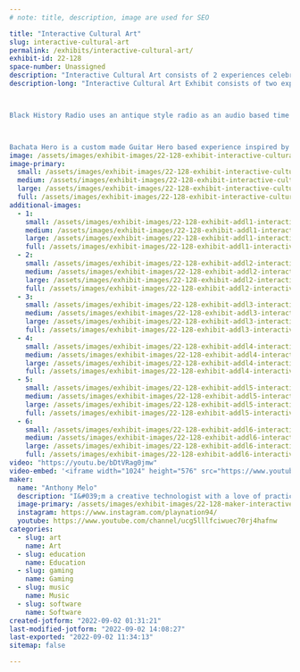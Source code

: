 ```yaml
---
# note: title, description, image are used for SEO

title: "Interactive Cultural Art"
slug: interactive-cultural-art
permalink: /exhibits/interactive-cultural-art/
exhibit-id: 22-128
space-number: Unassigned
description: "Interactive Cultural Art consists of 2 experiences celebrating culture through interactivity. "
description-long: "Interactive Cultural Art Exhibit consists of two experiences, Black History Radio and Bachata Hero.

Black History Radio uses an antique style radio as an audio based time machine. Users can tune into 8 moments in Black History by 4 great men and women, respectively, spanning from 1947 to 2008. Internally, a Sony Spresense microcontroller controls the output of the radio. Each year has 2-4 clips with artificial white noise in between. Complementing this art installation is an antique inspired newspapers clipping providing more information. 

Bachata Hero is a custom made Guitar Hero based experience inspired by Bachata, a Latin American music genre originating from the Dominican Republic. Made as an homage to my roots as a first generation Dominican-American, Bachata Hero features a custom built arcade cabinet themed to a traditional country side house from the Dominican Republic. Five Bachata songs in total will be playable on a 40 inch display, themed to a window of the previously mentioned house. Additionally, players will use a 3D printed acoustic guitar as their controller to keep the thematic integrity of the installation in tact. The goal of this exhibit is to use a familiar gateway like Guitar Hero to introduce Dominican culture."
image: /assets/images/exhibit-images/22-128-exhibit-interactive-cultural-art-black-history-radio-large.jpg
image-primary: 
  small: /assets/images/exhibit-images/22-128-exhibit-interactive-cultural-art-black-history-radio-small.jpg
  medium: /assets/images/exhibit-images/22-128-exhibit-interactive-cultural-art-black-history-radio-medium.jpg
  large: /assets/images/exhibit-images/22-128-exhibit-interactive-cultural-art-black-history-radio-large.jpg
  full: /assets/images/exhibit-images/22-128-exhibit-interactive-cultural-art-black-history-radio-full.jpg
additional-images: 
  - 1:
    small: /assets/images/exhibit-images/22-128-exhibit-addl1-interactive-cultural-art-bachata-hero-cabinet-rough-concept-small.png
    medium: /assets/images/exhibit-images/22-128-exhibit-addl1-interactive-cultural-art-bachata-hero-cabinet-rough-concept-medium.png
    large: /assets/images/exhibit-images/22-128-exhibit-addl1-interactive-cultural-art-bachata-hero-cabinet-rough-concept-large.png
    full: /assets/images/exhibit-images/22-128-exhibit-addl1-interactive-cultural-art-bachata-hero-cabinet-rough-concept-full.png
  - 2:
    small: /assets/images/exhibit-images/22-128-exhibit-addl2-interactive-cultural-art-bachata-hero-cabinet-sketchup-small.png
    medium: /assets/images/exhibit-images/22-128-exhibit-addl2-interactive-cultural-art-bachata-hero-cabinet-sketchup-medium.png
    large: /assets/images/exhibit-images/22-128-exhibit-addl2-interactive-cultural-art-bachata-hero-cabinet-sketchup-large.png
    full: /assets/images/exhibit-images/22-128-exhibit-addl2-interactive-cultural-art-bachata-hero-cabinet-sketchup-full.png
  - 3:
    small: /assets/images/exhibit-images/22-128-exhibit-addl3-interactive-cultural-art-bachata-hero-screenshot-1-small.png
    medium: /assets/images/exhibit-images/22-128-exhibit-addl3-interactive-cultural-art-bachata-hero-screenshot-1-medium.png
    large: /assets/images/exhibit-images/22-128-exhibit-addl3-interactive-cultural-art-bachata-hero-screenshot-1-large.png
    full: /assets/images/exhibit-images/22-128-exhibit-addl3-interactive-cultural-art-bachata-hero-screenshot-1-full.png
  - 4:
    small: /assets/images/exhibit-images/22-128-exhibit-addl4-interactive-cultural-art-img-20200226-120445-small.jpg
    medium: /assets/images/exhibit-images/22-128-exhibit-addl4-interactive-cultural-art-img-20200226-120445-medium.jpg
    large: /assets/images/exhibit-images/22-128-exhibit-addl4-interactive-cultural-art-img-20200226-120445-large.jpg
    full: /assets/images/exhibit-images/22-128-exhibit-addl4-interactive-cultural-art-img-20200226-120445-full.jpg
  - 5:
    small: /assets/images/exhibit-images/22-128-exhibit-addl5-interactive-cultural-art-img-20200226-120450-small.jpg
    medium: /assets/images/exhibit-images/22-128-exhibit-addl5-interactive-cultural-art-img-20200226-120450-medium.jpg
    large: /assets/images/exhibit-images/22-128-exhibit-addl5-interactive-cultural-art-img-20200226-120450-large.jpg
    full: /assets/images/exhibit-images/22-128-exhibit-addl5-interactive-cultural-art-img-20200226-120450-full.jpg
  - 6:
    small: /assets/images/exhibit-images/22-128-exhibit-addl6-interactive-cultural-art-img-20200227-174203-small.jpg
    medium: /assets/images/exhibit-images/22-128-exhibit-addl6-interactive-cultural-art-img-20200227-174203-medium.jpg
    large: /assets/images/exhibit-images/22-128-exhibit-addl6-interactive-cultural-art-img-20200227-174203-large.jpg
    full: /assets/images/exhibit-images/22-128-exhibit-addl6-interactive-cultural-art-img-20200227-174203-full.jpg
video: "https://youtu.be/bDtVRag0jmw"
video-embed: '<iframe width="1024" height="576" src="https://www.youtube.com/embed/bDtVRag0jmw?feature=oembed" frameborder="0" allow="accelerometer; autoplay; clipboard-write; encrypted-media; gyroscope; picture-in-picture" allowfullscreen title="Black History Radio Demo"></iframe>'
maker: 
  name: "Anthony Melo"
  description: "I&#039;m a creative technologist with a love of practical and digital interactive experiences. By day, I work as a software engineer at Universal Creative bringing immersive interactive experiences to life. By night, I channel my skills to create socially and/or culturally inspired interactive entertainment. "
  image-primary: /assets/images/exhibit-images/22-128-maker-interactive-cultural-art-am-primarycolor-8-medium.png
  instagram: https://www.instagram.com/playnation94/
  youtube: https://www.youtube.com/channel/ucg5lllfciwuec70rj4hafnw
categories: 
  - slug: art
    name: Art
  - slug: education
    name: Education
  - slug: gaming
    name: Gaming
  - slug: music
    name: Music
  - slug: software
    name: Software
created-jotform: "2022-09-02 01:31:21"
last-modified-jotform: "2022-09-02 14:08:27"
last-exported: "2022-09-02 11:34:13"
sitemap: false

---
```

